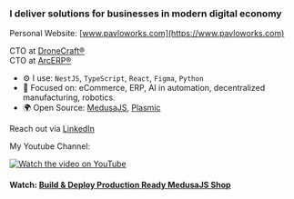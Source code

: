 ### I deliver solutions for businesses in modern digital economy

Personal Website: [www.pavloworks.com](https://www.pavloworks.com)

CTO at [DroneCraft®](https://dronecraft.pro) <br>
CTO at [ArcERP®](https://arcerp.co)

- ⚙️ I use: `NestJS`, `TypeScript`, `React`, `Figma`, `Python`
- 🚀 Focused on: eCommerce, ERP, AI in automation, decentralized manufacturing, robotics.
- 🌍 Open Source: [MedusaJS](https://medusajs.com/), [Plasmic](https://www.plasmic.app/)

Reach out via [LinkedIn](https://www.linkedin.com/in/pavlotsyhanok/)

My Youtube Channel:

[![Watch the video on YouTube](https://img.youtube.com/vi/XjMWSwoAOQc/0.jpg)](https://youtu.be/XjMWSwoAOQc?si=cKep4r2W2LaYf6I5)

#### Watch: [Build & Deploy Production Ready MedusaJS Shop](https://youtu.be/XjMWSwoAOQc?si=cKep4r2W2LaYf6I5)
